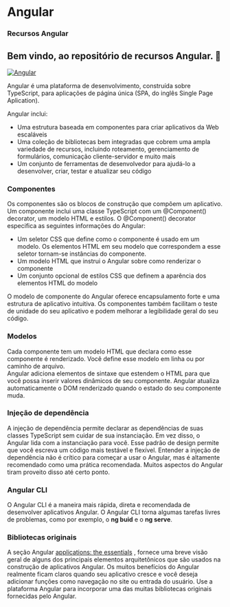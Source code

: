 # Angular
### Recursos Angular  
Bem vindo, ao repositório de recursos Angular. 👋  
---  
[![Angular](https://img.shields.io/badge/Angular-DD0031?style=for-the-badge&logo=angular&logoColor=white)](https://angular.io/)  

Angular é uma plataforma de desenvolvimento, construída sobre TypeScript, para aplicações de página única (SPA, do inglês Single Page Aplication).  

Angular inclui:
<ul>
<li>Uma estrutura baseada em componentes para criar aplicativos da Web escaláveis</li>
<li>Uma coleção de bibliotecas bem integradas que cobrem uma ampla variedade de recursos, incluindo roteamento, gerenciamento de formulários, comunicação cliente-servidor e muito mais</li>
<li>Um conjunto de ferramentas de desenvolvedor para ajudá-lo a desenvolver, criar, testar e atualizar seu código</li>
</ul>  

### Componentes

Os componentes são os blocos de construção que compõem um aplicativo. Um componente inclui uma classe TypeScript com um @Component() decorator, um modelo HTML e estilos. O @Component() decorator especifica as seguintes informações do Angular:

<ul>
<li>Um seletor CSS que define como o componente é usado em um modelo. Os elementos HTML em seu modelo que correspondem a esse seletor tornam-se instâncias do componente.</li>
<li>Um modelo HTML que instrui o Angular sobre como renderizar o componente</li>
<li>Um conjunto opcional de estilos CSS que definem a aparência dos elementos HTML do modelo</li>  
</ul>  

O modelo de componente do Angular oferece encapsulamento forte e uma estrutura de aplicativo intuitiva. Os componentes também facilitam o teste de unidade do seu aplicativo e podem melhorar a legibilidade geral do seu código.

### Modelos  

Cada componente tem um modelo HTML que declara como esse componente é renderizado. Você define esse modelo em linha ou por caminho de arquivo.  
Angular adiciona elementos de sintaxe que estendem o HTML para que você possa inserir valores dinâmicos de seu componente. Angular atualiza automaticamente o DOM renderizado quando o estado do seu componente muda.  

### Injeção de dependência  

A injeção de dependência permite declarar as dependências de suas classes TypeScript sem cuidar de sua instanciação. Em vez disso, o Angular lida com a instanciação para você. Esse padrão de design permite que você escreva um código mais testável e flexível. Entender a injeção de dependência não é crítico para começar a usar o Angular, mas é altamente recomendado como uma prática recomendada. Muitos aspectos do Angular tiram proveito disso até certo ponto.

### Angular CLI  

O Angular CLI é a maneira mais rápida, direta e recomendada de desenvolver aplicativos Angular. O Angular CLI torna algumas tarefas livres de problemas, como por exemplo, o **ng buid** e o **ng serve**.

### Bibliotecas originais  

A seção Angular [applications: the essentials](https://angular.io/guide/what-is-angular#essentials) , fornece uma breve visão geral de alguns dos principais elementos arquitetônicos que são usados ​​na construção de aplicativos Angular. Os muitos benefícios do Angular realmente ficam claros quando seu aplicativo cresce e você deseja adicionar funções como navegação no site ou entrada do usuário. Use a plataforma Angular para incorporar uma das muitas bibliotecas originais fornecidas pelo Angular.
